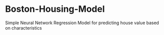 # Boston-Housing-Model
Simple Neural Network Regression Model for predicting house value based on characteristics

